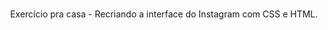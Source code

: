 <p align="center">

  <br />
  Exercício pra casa - Recriando a interface do Instagram com CSS e HTML.
</p>

